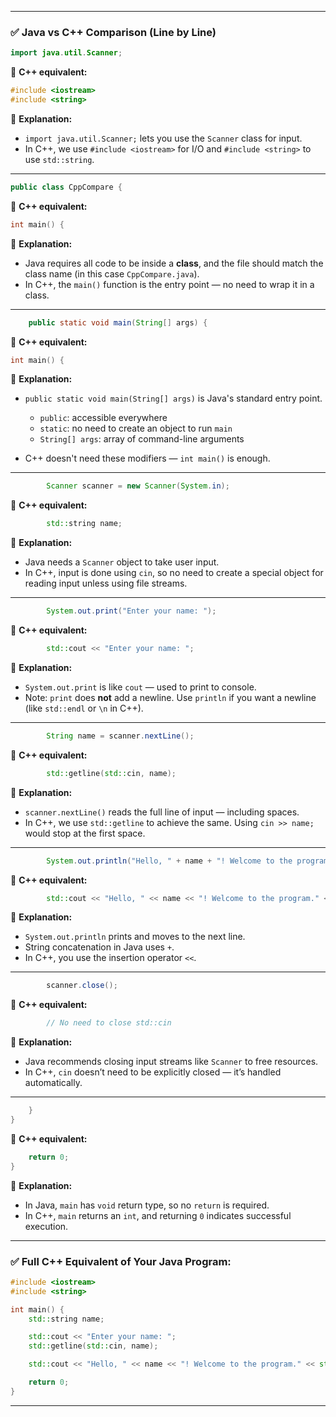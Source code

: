 
---

### ✅ Java vs C++ Comparison (Line by Line)

```java
import java.util.Scanner;
```

🔁 **C++ equivalent:**

```cpp
#include <iostream>
#include <string>
```

📘 **Explanation:**

* `import java.util.Scanner;` lets you use the `Scanner` class for input.
* In C++, we use `#include <iostream>` for I/O and `#include <string>` to use `std::string`.

---

```java
public class CppCompare {
```

🔁 **C++ equivalent:**

```cpp
int main() {
```

📘 **Explanation:**

* Java requires all code to be inside a **class**, and the file should match the class name (in this case `CppCompare.java`).
* In C++, the `main()` function is the entry point — no need to wrap it in a class.

---

```java
    public static void main(String[] args) {
```

🔁 **C++ equivalent:**

```cpp
int main() {
```

📘 **Explanation:**

* `public static void main(String[] args)` is Java's standard entry point.

  * `public`: accessible everywhere
  * `static`: no need to create an object to run `main`
  * `String[] args`: array of command-line arguments
* C++ doesn't need these modifiers — `int main()` is enough.

---

```java
        Scanner scanner = new Scanner(System.in);
```

🔁 **C++ equivalent:**

```cpp
        std::string name;
```

📘 **Explanation:**

* Java needs a `Scanner` object to take user input.
* In C++, input is done using `cin`, so no need to create a special object for reading input unless using file streams.

---

```java
        System.out.print("Enter your name: ");
```

🔁 **C++ equivalent:**

```cpp
        std::cout << "Enter your name: ";
```

📘 **Explanation:**

* `System.out.print` is like `cout` — used to print to console.
* Note: `print` does **not** add a newline. Use `println` if you want a newline (like `std::endl` or `\n` in C++).

---

```java
        String name = scanner.nextLine();
```

🔁 **C++ equivalent:**

```cpp
        std::getline(std::cin, name);
```

📘 **Explanation:**

* `scanner.nextLine()` reads the full line of input — including spaces.
* In C++, we use `std::getline` to achieve the same. Using `cin >> name;` would stop at the first space.

---

```java
        System.out.println("Hello, " + name + "! Welcome to the program.");
```

🔁 **C++ equivalent:**

```cpp
        std::cout << "Hello, " << name << "! Welcome to the program." << std::endl;
```

📘 **Explanation:**

* `System.out.println` prints and moves to the next line.
* String concatenation in Java uses `+`.
* In C++, you use the insertion operator `<<`.

---

```java
        scanner.close();
```

🔁 **C++ equivalent:**

```cpp
        // No need to close std::cin
```

📘 **Explanation:**

* Java recommends closing input streams like `Scanner` to free resources.
* In C++, `cin` doesn’t need to be explicitly closed — it’s handled automatically.

---

```java
    }
}
```

🔁 **C++ equivalent:**

```cpp
    return 0;
}
```

📘 **Explanation:**

* In Java, `main` has `void` return type, so no `return` is required.
* In C++, `main` returns an `int`, and returning `0` indicates successful execution.

---

### ✅ Full C++ Equivalent of Your Java Program:

```cpp
#include <iostream>
#include <string>

int main() {
    std::string name;

    std::cout << "Enter your name: ";
    std::getline(std::cin, name);

    std::cout << "Hello, " << name << "! Welcome to the program." << std::endl;

    return 0;
}
```

---
